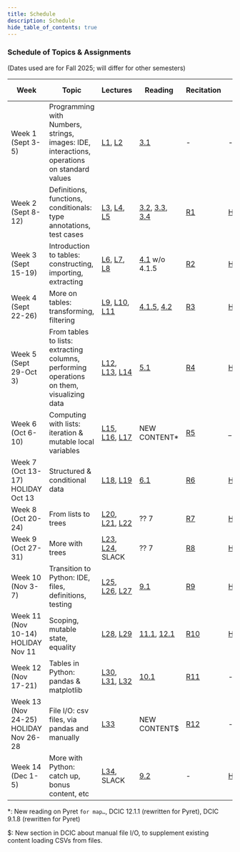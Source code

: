 ```yaml
---
title: Schedule
description: Schedule
hide_table_of_contents: true
---
```



### Schedule of Topics & Assignments

(Dates used are for Fall 2025; will differ for other semesters)

Week | Topic | Lectures | Reading | Recitation | HW Due | Lab
-- | -- | -- | -- | -- | -- | --
Week 1 (Sept 3-5) | Programming with Numbers, strings, images: IDE, interactions, operations on standard values | [L1](/lecture-notes/1), [L2](/lecture-notes/2) | [3.1][dcic3.1] | - | - | -
Week 2 (Sept 8-12) | Definitions, functions, conditionals: type annotations, test cases | [L3](/lecture-notes/3), [L4](/lecture-notes/4), [L5](/lecture-notes/5) | [3.2][dcic3.2], [3.3][dcic3.3], [3.4][dcic3.4] | [R1](/recitation/1) | [HW1](/homework/1) | [Lab1](/lab/1)
Week 3 (Sept 15-19) | Introduction to tables: constructing, importing, extracting | [L6](/lecture-notes/6), [L7](/lecture-notes/7), [L8](/lecture-notes/8) | [4.1][dcic4.1] w/o 4.1.5 | [R2](/recitation/2) | [HW2](/homework/2) | [Quiz1](#quizzes/1), [Lab2](/lab/2)
Week 4 (Sept 22-26) | More on tables: transforming, filtering | [L9](/lecture-notes/9), [L10](/lecture-notes/10), [L11](/lecture-notes/11) | [4.1.5][dcic4.1.5], [4.2][dcic4.2] | [R3](/recitation/3) | [HW3](/homework/3) | [Lab3](/lab/3)
Week 5 (Sept 29-Oct 3) | From tables to lists: extracting columns, performing operations on them, visualizing data | [L12](/lecture-notes/12), [L13](/lecture-notes/13), [L14](/lecture-notes/14) | [5.1][dcic5.1] | [R4](/recitation/4) | [HW4](/homework/4) | [Quiz2](#quizzes/2), [Lab4](/lab/4)
Week 6 (Oct 6-10) | Computing with lists: iteration & mutable local variables | [L15](/lecture-notes/15), [L16](/lecture-notes/16), [L17](/lecture-notes/17) | NEW CONTENT* | [R5](/recitation/5) | _ | [Exam1](#exams/1)
Week 7 (Oct 13-17) HOLIDAY Oct 13 | Structured & conditional data | [L18](/lecture-notes/18), [L19](/lecture-notes/19) | [6.1][dcic6.1] | [R6](/recitation/6) | [HW5](/homework/5) | [Quiz3](#quizzes/3), [Lab5](/lab/5)
Week 8 (Oct 20-24) | From lists to trees | [L20](/lecture-notes/20), [L21](/lecture-notes/21), [L22](/lecture-notes/22) | ?? 7 | [R7](/recitation/7) | [HW6](/homework/6) | [Lab6](/lab/6)
Week 9 (Oct 27-31) | More with trees | [L23](/lecture-notes/23), [L24](/lecture-notes/24), SLACK | ?? 7 | [R8](/recitation/8) | [HW7](/homework/7) | [Quiz4](#quizzes/4), [Lab7](/lab/7)
Week 10 (Nov 3-7) | Transition to Python: IDE, files, definitions, testing | [L25](/lecture-notes/25), [L26](/lecture-notes/26), [L27](/lecture-notes/27) | [9.1][dcic9.1] | [R9](/recitation/9) | [HW8](/homework/8) | [Lab8](/lab/8)
Week 11 (Nov 10-14) HOLIDAY Nov 11 | Scoping, mutable state, equality | [L28](/lecture-notes/28), [L29](/lecture-notes/29) | [11.1][dcic11.1], [12.1][dcic12.1] | [R10](/recitation/10) | [HW9](/homework/9) | [Quiz5](#quizzes/5), [Lab9](/lab/9)
Week 12 (Nov 17-21) | Tables in Python: pandas & matplotlib | [L30](/lecture-notes/30), [L31](/lecture-notes/31), [L32](/lecture-notes/32) | [10.1][dcic10.1] | [R11](/recitation/11) | - | [Exam2](#exams/2)
Week 13 (Nov 24-25) HOLIDAY Nov 26-28 | File I/O: csv files, via pandas and manually | [L33](/lecture-notes/33) | NEW CONTENT$ | [R12](/recitation/12) | - | [Lab10](/lab/10)
Week 14 (Dec 1-5) | More with Python: catch up, bonus content, etc | [L34](/lecture-notes/34), SLACK | [9.2][dcic9.1] | - | [HW10](/homework/10) | [Quiz6](#quizzes/6), No lab


*: New reading on Pyret `for map…`, DCIC 12.1.1 (rewritten for Pyret), DCIC 9.1.8 (rewritten for Pyret)

$: New section in DCIC about manual file I/O, to supplement existing content loading CSVs from files. 

[dcic3.1]: https://dcic-world.org/2024-09-03/getting-started.html
[dcic3.2]: https://dcic-world.org/2024-09-03/Naming_Values.html
[dcic3.3]: https://dcic-world.org/2024-09-03/From_Repeated_Expressions_to_Functions.html
[dcic3.4]: https://dcic-world.org/2024-09-03/Conditionals_and_Booleans.html
[dcic4.1]: https://dcic-world.org/2024-09-03/intro-tabular-data.html
[dcic4.1.5]: https://dcic-world.org/2024-09-03/intro-tabular-data.html#(part._.Examples_for_.Table-.Producing_.Functions)
[dcic4.2]: https://dcic-world.org/2024-09-03/processing-tables.html
[dcic5.1]: https://dcic-world.org/2024-09-03/tables-to-lists.html
[dcic6.1]: https://dcic-world.org/2024-09-03/intro-struct-data.html
[dcic9.1]: https://dcic-world.org/2024-09-03/intro-python.html
[dcic11.1]: https://dcic-world.org/2024-09-03/unified-state.html
[dcic12.1]: https://dcic-world.org/2024-09-03/modifying-variables.html
[dcic10.1]: https://dcic-world.org/2024-09-03/python-tables-Pandas.html
[dcic9.2]: https://dcic-world.org/2024-09-03/dictionaries.html
